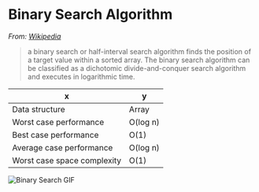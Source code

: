 # Binary Search Algorithm

*From: [Wikipedia](https://en.wikipedia.org/wiki/Binary_search_algorithm)*
> a binary search or half-interval search algorithm finds the position of a target value within a sorted array. The binary search algorithm can be classified as a dichotomic divide-and-conquer search algorithm and executes in logarithmic time.


x                           | y
----------------------------|---------
Data structure              | Array
Worst case performance      | O(log n)
Best case performance       | O(1)
Average case performance    | O(log n)
Worst case space complexity | O(1)


![Binary Search GIF](http://darcy.rsgc.on.ca/ACES/ICS3U/images/BinarySearchAnimation.gif)
